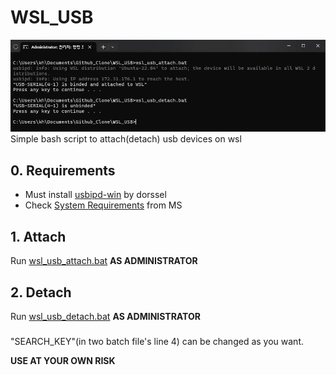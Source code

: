 # WSL_USB

![run.png](image%2Frun.png)
Simple bash script to attach(detach) usb devices on wsl

## 0. Requirements
- Must install [usbipd-win](https://github.com/dorssel/usbipd-win/releases) by dorssel
- Check [System Requirements](https://github.com/dorssel/usbipd-win/releases) from MS

## 1. Attach
Run [wsl_usb_attach.bat](wsl_usb_attach.bat) **AS ADMINISTRATOR**

## 2. Detach
Run [wsl_usb_detach.bat](wsl_usb_detach.bat) **AS ADMINISTRATOR**

###
"SEARCH_KEY"(in two batch file's line 4) can be changed as you want.

**USE AT YOUR OWN RISK**